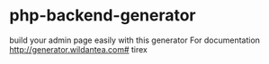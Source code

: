 # php-backend-generator
build your admin page easily with this generator
For documentation http://generator.wildantea.com# tirex
